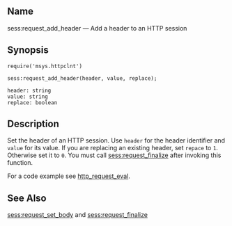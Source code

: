 <a name="lua.ref.sess_request_add_header"></a>
## Name

sess:request_add_header — Add a header to an HTTP session

<a name="idp15258048"></a>
## Synopsis

`require('msys.httpclnt')`

`sess:request_add_header(header, value, replace);`

```
header: string
value: string
replace: boolean
```
<a name="idp15261808"></a>
## Description

Set the header of an HTTP session. Use `header` for the header identifier and `value` for its value. If you are replacing an existing header, set `repace` to `1`. Otherwise set it to `0`. You must call [sess:request_finalize](lua.ref.sess_request_finalize "sess:request_finalize") after invoking this function.

For a code example see [http_request_eval](https://support.messagesystems.com/docs/web-push/push.http_request_eval).

<a name="idp15267824"></a>
## See Also

[sess:request_set_body](lua.ref.sess_request_set_body "sess:request_set_body") and [sess:request_finalize](lua.ref.sess_request_finalize.php "sess:request_finalize")
